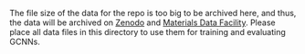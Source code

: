The file size of the data for the repo is too big to be archived here, and thus, the data will be archived on [Zenodo](https://zenodo.org/) and [Materials Data Facility](https://connect.materialsdatafacility.org/). Please place all data files in this directory to use them for training and evaluating GCNNs.